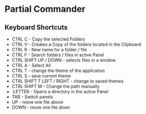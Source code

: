 # Partial Commander


## Keyboard Shortcuts
  * CTRL C - Copy the selected Folders
  * CTRL V - Creates a Copy of the folders located in the Clipboard
  * CTRL R - New name for a folder / file
  * CTRL F - Search folders / files in active Panel
  * CTRL SHIFT UP / DOWN - selects files in a window
  * CTRL A - Select All
  * CTRL T - change the theme of the application
  * CTRL S - save current theme
  * CTRL SHIFT T LEFT / RIGHT - change to saved themes
  * CTRL SHIFT M - Change the path manually
  * :LETTER - Opens a directory in the active Panel
  * TAB - Switch panels
  * UP - move one file above
  * DOWN - move one file down
